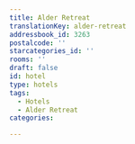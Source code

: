 ```yaml
---
title: Alder Retreat
translationKey: alder-retreat
addressbook_id: 3263
postalcode: ''
starcategories_id: ''
rooms: ''
draft: false
id: hotel
type: hotels
tags:
  - Hotels
  - Alder Retreat
categories:

---
```

